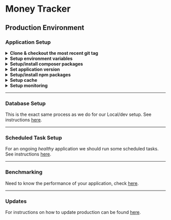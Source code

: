 # Money Tracker
## Production Environment

### Application Setup

<details><summary><strong>Clone & checkout the most recent git tag</strong></summary>
<p>

```bash
git clone git@github.com:jdenoc/money-tracker.git --depth=1 --no-checkout
cd money-tracker/
git fetch --tags
MOST_RECENT_TAG=$(git describe --tags $(git rev-list --tags --max-count=1))
git checkout -q tags/$MOST_RECENT_TAG
````

</p>
</details>

<details><summary><strong>Setup environment variables</strong></summary>
<p>

```bash
cp .env.example .env
sed "s/APP_ENV=.*/APP_ENV=production/" .env > .env.tmp; mv .env.tmp .env
sed "s/APP_DEBUG=.*/APP_DEBUG=false/" .env > .env.tmp; mv .env.tmp .env
sed "s/LOG_CHANNEL=.*/LOG_CHANNEL=daily/" .env > .env.tmp; mv .env.tmp .env
sed "s/LOG_LEVEL=.*/LOG_LEVEL=warning/" .env > .env.tmp; mv .env.tmp .env
```

</p>
</details>

<details><summary><strong>Setup/install composer packages</strong></summary>
<p>

```bash
composer install --no-dev -a
```

</p>
</details>

<details><summary><strong>Set application version</strong></summary>
<p>

```bash
php artisan app:version $MOST_RECENT_TAG
```

</p>
</details>

<details><summary><strong>Setup/install npm packages</strong></summary>
<p>

```bash
npm install
npm run-script build-prod
```

</p>
</details>

<details><summary><strong>Setup cache</strong></summary>
<p>

It is recommended, _but not required_, that you use memcached for your caching needs.
If you do not wish to install or use memcached, then the _default_ caching system (file) will be your best bet.

**File caching:**  
No modifications required. This is set by default.

**Memcached caching:**
```bash
sed "s/CACHE_DRIVER=.*/CACHE_DRIVER=memcached/" .env > .env.tmp; mv .env.tmp .env

# Change below to whatever endpoint your memcached service is running from.
# You may also want to confirm that there is a MEMCACHED_HOST record in the .env file.
# The following command will not work without one.
sed "s/MEMCACHED_HOST=.*/MEMCACHED_HOST=127.0.0.1/" .env > .env.tmp; mv .env.tmp .env
```

**Activating cache:**
```bash
php artisan optimize
php artisan view:cache
```

</p>
</details>

<details><summary><strong>Setup monitoring</strong></summary>
<p>

Setup schedule monitoring. Requires [tasks to be scheduled](#scheduled-task-setup).
```bash
php artisan schedule-monitor:sync
```
This will also start health-check monitoring.

</p>
</details>


---

### Database Setup
This is the exact same process as we do for our Local/dev setup. See instructions [here](SETUP-LOCAL.md#database-setup).

---

### Scheduled Task Setup
For an ongoing _healthy_ application we should run some scheduled tasks. See instructions [here](SETUP-TASKS.md).

---

### Benchmarking
Need to know the performance of your application, check [here](BENCHMARKING.md).

---

### Updates
For instructions on how to update production can be found [here](UPDATE-PROD.md).